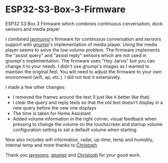 # ESP32-S3-Box-3-Firmware
ESP32 S3 Box 3 Firmware which combines continuous conversation, dock sensors and media player

I combined [jaymunro](https://github.com/jaymunro/esphome_firmware)'s firmware for continuous conversation and sensors support with [gnumpi](https://github.com/gnumpi/esphome_audio/tree/dev-next)'s implementation of media player. Using the media player seems to solve the low volume problem. The firmware implements the "assist query" and "assist reply" sensors which are not used in gnumpi's implementation. The firmware uses "Hey Jarvis" but you can change it to your needs. I didn't use gnumpi's images as I wanted to maintain the original feel. You will need to adjust the firmware to your own environment (wifi, ap, etc.). I did not test it extensively.

I made a few other changes:
 - I removed the frames around the text (I just like it better like that)
 - I clear the query and reply texts so that the old text doesn't display in a new query before the new one displays
 - The time is taken for Home Assistant
 - Added volume information in the right corner, visual feedback when pressing to change the volume on the touchscreen and startup volume configuration setting to set a default volume when starting

Now also includes wifi information, radar, up-time, temp and humidity, internal temp and more thanks to [Christoph](https://github.com/ChristophCaina/ESP32-S3-Box-3-Firmware) 

Thank you [jaymunro](https://github.com/jaymunro), [gnumpi](https://github.com/gnumpi) and [Christoph](https://github.com/ChristophCaina) for your good work. 
